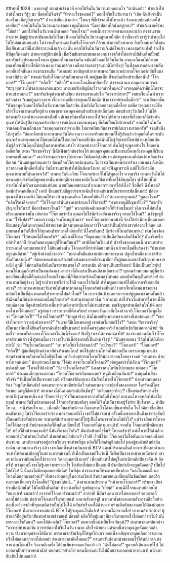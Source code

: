 ##บทที่ 1028 : ลงดาบคู่!
ตรงด้านข้างเวที
ดอกไม้จีนในวันวานทอดถอนใจ “ตาฉันแล้ว”
ปวยเล้งให้กำลังใจเขา “สู้ๆ นะ พี่ดอกไม้จีนจ๋า”
“พี่จ๋าอะไรของเธอ?” ดอกไม้จีนในวันวานว่า “เฮ้อ ฉันยังจำเป็นต้องขึ้นเวทีอยู่อีกเหรอ?”
ปวยเล้งยิ้มแล้วกล่าว “ไหนๆ พี่ก็เข้ารอบไม่ไหวแล้ว ร้องแบบปลดปล่อยไปเลยสิคะ”
ดอกไม้จีนในวันวานมองเธออย่างพูดไม่ออก “นี่เธอปลอบใจฉันอยู่เรอะ?”
ปวยเล้งผงกศีรษะ “ใช่แล้ว”
ดอกไม้จีนในวันวานน้ำตาคลอ “ขอบใจนะ”
ตอนนี้บรรยากาศสงบลงเยอะแล้ว
ต่งซานซานประกาศเชิญผู้เข้าแข่งขันคนถัดไปขึ้นเวที
ดอกไม้จีนในวันวานสูดหายใจลึก ก้าวขึ้นเวที เขารู้ว่าตัวเองไม่ได้ไปต่อแน่นอนแล้ว ไม่ว่าจะเป็นทานตะวันหรือโจ๊กเกอร์ ก็ล้วนเก่งกว่าตัวเขามาก อีกทั้งคนเขาก็สั่งสมชื่อเสียงบนเวทีนี้มาสักระยะหนึ่งแล้ว ฉะนั้น ดอกไม้จีนในวันวานจึงตัดใจแล้ว เพลงสุดท้ายทั้งที ร้องให้ดีที่สุดก็พอแล้ว
ด้วยความรู้สึกเช่นนี้ เมื่อเริ่มขับขานบทเพลงออกมา เขาก็ทำได้อย่างมีสีสันเต็มเปี่ยม!
แขกรับเชิญประหลาดใจมาก
ผู้ชมตกใจมากเช่นกัน
แม้แต่ตัวดอกไม้จีนในวันวานเองก็คาดไม่ถึงเลย เพลงที่สองนี้ร้องได้ดีกว่าเพลงแรกมากด้วย เหนือกว่ามาตรฐานปกติไปจริงๆ!
ในที่สุดการแสดงรอบคัดออกก็เสร็จสิ้นลง
ต่งซานซานยิ้ม “เอาละค่ะ ขอเชิญหน้ากากทานตะวันและหน้ากากโจ๊กเกอร์กลับขึ้นมาบนเวทีด้วยค่ะ”
ทานตะวันกับโจ๊กเกอร์กลับมาบนเวที
พอผู้ชมเห็น ก็ระเบิดเสียงปรบมือสนั่น!
“โจ๊กเกอร์!”
“โจ๊กเกอร์!”
“หลีอวี้!”
“หลีอวี้!”
และตะโกนขึ้นมาอีกครั้ง!
ต่งซานซานควบคุมสถานการณ์ “ฮะๆ ทุกท่านโปรดสงบลงก่อนนะคะ ทางแขกรับเชิญมีอะไรจะกล่าวไหมคะ? พวกคุณคิดว่าศึกนี้ใครจะผ่านเข้ารอบคะ?”
แขกรับเชิญต่างพากันเงียบ
ต่งซานซานเอ่ยชื่อ “อาจารย์เหยา?”
เหยาเจี้ยนไฉหัวเราะ แล้วกล่าว “ผมอยู่นอกวงการ เรื่องความเชี่ยวชาญผมก็ไม่ถนัด ฟังอาจารย์ท่านอื่นดีกว่า”
จางเสียเอ่ยขึ้น “ฉันขอพูดถึงดอกไม้จีนในวันวานก่อนก็แล้วกัน ฉันยังนึกไม่ออกว่าคุณคือใคร แต่คิดว่าคุณน่าจะมีชื่อเสียงในวงการดนตรีอยู่บ้าง เพลงแรกของคุณค่อนข้างประหม่าเล็กน้อย ค่อนข้างระวังเกินไป ไม่ได้แสดงพลังของตัวเองออกมาเต็มที่ แต่เพลงที่สองนี้ต่างออกไป ร้องได้ดีมาก เพลงที่เลือกมาก็ดีเช่นกัน คุณทำให้ฉันรู้สึกว่าคุณคล้ายกับอาจารย์เฉินกวงตอนหนุ่มๆ ที่เต็มเปี่ยมไปด้วยพลัง”
ดอกไม้จีนในวันวานค้อมตัวลงเล็กน้อย “ขอบคุณอาจารย์จางเสีย ไม่อาจเทียบกับอาจารย์เฉินกวงหรอกครับ”
จางเสียนิ่งไปครู่หนึ่ง “ถัดมาคือหน้ากากทานตะวันใต้ดวงดาว ความจริงหลายคนก็ได้รู้กันแล้วว่าคุณคือใคร ระดับคุณจะร้องเพลงออกมาได้แบบนี้ฉันก็ไม่แปลกใจเลยสักนิด แต่ฉันก็ไม่รู้สึกเซอร์ไพรส์ด้วยเหมือนกัน ฉันรู้สึกว่าวันนี้คุณไม่อยู่ในสภาพพร้อมเท่าไร ส่วนหน้ากากโจ๊กเกอร์ ฉันไม่รู้จะพูดอย่างไร โดดเด่นเหลือเกิน เพลง ‘รักเธอจริงๆ’ นี้ฉันฟังแล้วต้องร้องไห้ ขอบคุณคุณและทีมงานเบื้องหลังของคุณที่เขียนบทเพลงนี้ออกมา!” เธอวิจารณ์อย่างตรงไปตรงมา ไม่มีอคติลำเอียง
แต่คำพูดของเอมี่ค่อนข้างเลือกข้างชัดเจน “ฉันขอพูดก่อนเลยว่า ต้องเลือกโจ๊กเกอร์แน่นอน ไม่ว่าจะเป็นเทคนิคการร้อง บทเพลง ก็เหนือกว่าสองคนที่เหลือทั้งนั้น วันนี้ทานตะวันทำให้ฉันผิดหวังมาก แม้จะฟังดูเพราะดี แต่ก็ไม่ถึงระดับคุณภาพตามที่ฉันคาดหวัง!”
ทานตะวันนิ่งเงียบ
โจ๊กเกอร์เองก็ไม่ได้พูดอะไร
ความจริง ทานตะวันไม่ได้แสดงแย่อย่างที่เอมี่พูดขนาดนั้น แต่พฤติกรรมของหลีอวี้และวิธีการที่เขาใช้มันสุดโต่ง ทำให้เอมี่ไม่ประทับใจในตัวเขาเลยแม้แต่น้อย นายเปิดเผยสถานะตัวเองนอกรายการได้ยังไง? ซื้อสื่อ? ดึงโหวต? กดนักร้องคนอื่นลง? เอาสิ งั้นแขกรับเชิญอย่างพวกฉันก็จะกดดันนายในรายการมันนี่แหละ! ปล่อยขุนนางให้วางเพลิง ไม่ยอมให้ชาวบ้านจุดตะเกียง ไม่เคยได้ยินรึไง? สองมาตรฐานน่ะ!
“พูดอะไรวะ!”
“หลีอวี้ร้องดีจะตาย!”
“ไอ้โจ๊กเกอร์นั่นต่างหากร้องอะไรไร้สาระ!”
“พวกเธอหูมีปัญหารึไง?”
“แขกรักเชิญอะไรกันวะ! มืออาชีพตรงไหน?”
“ถุย!”
พวกแฟนคลับของหลีอวี้หัวร้อนขึ้นมา!
เฉินกวงไม่สนในเสียงเอะอะทางนั้น เอ่ยถาม “โจ๊กเกอร์ครับ คุณคงไม่ใช่นักร้องฮ่องกงจริงๆ หรอกใช่ไหม?”
หวังจุยซูก็ถาม “ใช่รึเปล่า?”
เพลงกวางตุ้ง ‘คนในหมู่บ้านเรา’ ของโจ๊กเกอร์ก่อนหน้านี้ ร้องได้สำเนียงเพี้ยนแหลก ฟังแสลงหูจี้เส้นหลายคนให้ขำอย่างหนักจนทุกคนเลิกเดาว่าโจ๊กเกอร์เป็นนักร้องชาวฮ่องกงไปเลย แต่บทเพลงในวันนี้ก็ทำให้ทุกคนประหลาดใจอีกครั้ง!
นี่ใครกันแน่!
นักร้องที่ไหนกันแนะนะ!
เฉินอี้ตงจ้องโจ๊กเกอร์ “ใบ้หน่อยได้ไหมครับ?”
เอมี่เองก็จี้ถาม “ที่คุณบอกว่าเป็นศิลปินระดับบีขึ้นไป? มันจริงหรือเปล่า? แล้วก็ บ้านเกิดของคุณอยู่ที่ไหนกันแน่?”
เขาพิลึกเกินไปแล้ว!
ตัวจริงของคนคนนี้ พวกเขาต่างประหลาดใจแทบตายแล้ว!
ได้ยินอย่างนั้น โจ๊กเกอร์ก็ทำท่าคิดแวบหนึ่ง แล้วยกไมค์ขึ้นร้องว่า
“บ้านข่อยอยู่แดนอิสาน”
“อยู่เทิงน่านน้ำซงฮวา”
“หม่องหั่นมีแต่เขาแต่เหวหลายขนาด ปลูกถั่วเหลืองกะเข่าฟ่างกันบักหลายนึง!”
ปล่อยเพลงทำนองร้องสลับเต้นของภาคอีสานมาอีก!
ทั้งผู้ชมและแขกรับเชิญแทบหงายหลัง!
ลูกพี่!
ไม่กวนตีนสักนิดมันจะตายเหรอไง?
มารดามัน เลิกกวนตีนซะทีเถอะ!
นี่มันเป็นอะไรกัน!
ตอนโน้นคุณก็แสร้งเป็นคนฮ่องกง มาคราวนี้ก็แกล้งเป็นคนอีสานอีกเรอะ!?
ทุกคนล้วนยอมคนผู้นี้แล้ว และที่ยอมที่สุดก็คือเอะอะเรื่องอะไรหมอนี่ก็จับเอามาร้องเป็นเพลงได้หมด แถมยังเป็นตุเป็นตะด้วย!
ต่งซานซานที่อยู่ข้างๆ ไม่รู้จะหัวเราะหรือร้องไห้ดี
คนอะไรกันนี่!
ทำไมพูดออกมาทีไม่มีความจริงเลยสักอย่าง?
สายตาของทานตะวันภายใต้หน้ากากมองดูโจ๊กเกอร์อย่างเย็นชา!
เหยาเจี้ยนไฉมองเขาอย่างแปลกใจเป็นที่สุด คนคนนี้ประหลาดไปแล้วไหม? ในวงการบันเทิงนอกจากจางเย่คู่หูของเขาคนนั้นแล้ว ยังมีคนอื่นที่ประหลาดแบบนี้อยู่อีกเหรอ?
ต่งซานซานกล่าวขึ้น “เอาละค่ะ ต่อไปจะเริ่มทำการโหวต นี่คือรอบคัดออก ที่สุดท้ายนักร้องเพียงท่านเดียวเท่านั้นจะได้ผ่านเข้ารอบ ขอเชิญทุกท่านตัดสินใจให้ดี และกดโหวตได้เลยค่ะ!”
ครู่ต่อมา บรรยากาศก็ตึงเครียด!
ทานตะวันมองที่เบื้องล่างเวที
โจ๊กเกอร์ไม่พูดไม่จา
“โหวตหลีอวี้!”
“โหวตโจ๊กเกอร์!”
“รักคุณจริงๆ ฉันไม่เคยฟังเพลงเพราะอย่างนี้มาก่อนเลย!”
“เธอเข้าใจภาษากวางตุ้งด้วยเหรอ?”
“บนจอก็มีเนื้อเพลงอยู่ เธออ่านไม่ออกรึไง?”
“เพลง ‘รักเธอจริงๆ’ เป็นเพลงที่พอได้ยินครั้งแรกฉันก็ชอบขึ้นมาเลย! แม่งโคตรสุดยอดจริง! แถมยังเข้ากับเทศกาลด้วย! วันแม่ไง! เพลงทั้งสองของโจ๊กเกอร์ในวันนี้ซึ้งมาก! ฟังก็รู้ว่าเขาใส่อารมณ์ลงไป! สองรอบก่อนฉันก็ว่าโจ๊กเกอร์เทพแล้ว เพิ่งรู้ตอนนี้เองว่า เขาในวันนี้ต่างหากที่เป็นเทพจริงๆ!”
“ฉันชอบเพลง ‘ชีวิตไม่ได้มีเพียงเท่านี้’ ล่ะ!
“รีบโหวตกันเถอะ!”
“หา หลีอวี้นำไปก่อนแล้ว!”
“อะไรนะ?”
“โจ๊กเกอร์!”
“โจ๊กเกอร์!”
“หลีอวี้!”
ผู้ชมที่อยู่ด้านล่างเวทีต่างร้องตะโกน!
พ่อใช้อุปกรณ์โหวตไม่ค่อยเป็น เพราะอายุมากแล้ว ค่อนข้างลำบากกับเทคโนโลยีรุ่นใหม่ เขาจึงส่งอุปกรณ์โหวตให้น้องสาวคนโตของจางเย่ “ตานตาน ช่วยอาโหวตหน่อย”
น้องสาวคนโตถาม “ได้ค่ะ อาจะโหวตให้ใครคะ?”
พ่อพูดอย่างไม่ลังเล “โจ๊กเกอร์!”
แม่เองก็บอก “โหวตให้น้าด้วย”
“น้าจะโหวตใครคะ?” น้องสาวคนโตหันไปถามเธอ
แม่ตอบ “โจ๊กเกอร์”
น้องคนเล็กอุทานออกมา “โหวตโจ๊กเกอร์กันหมดเลย? หนูก็เหมือนกันล่ะ!”
แม่พูดน้ำเสียงจริงจัง “วันนี้ต่อให้เป็นจางหย่วนฉี หรือสตาร์คิงมาเอง ฉันก็จะโหวตให้โจ๊กเกอร์!”
น้องสาวคนกลางร้อง “หนูก็เหมือนกัน! ตอนแรกกะจะมาเชียร์หลีอวี้ แต่พอเพลงกวางตุ้งทั้งสองออกมา ใครร้องดีใครร้องแย่ แค่ดูก็ชัดแล้ว! สองเพลงนี้มันคนละระดับกันชัดๆ!”
‘เกลียดเธอจริงๆ’?
เป็นเพลงรักหวานซึ้งแบบวัยรุ่นเพลงหนึ่ง
แต่ ‘รักเธอจริงๆ’? เป็นเพลงแห่งความรักอันยิ่งใหญ่!
คะแนนโหวตพลิกไปมาไม่หยุด!
ทานตะวันขึ้นนำมาตลอด!
โจ๊กเกอร์ตามมาติดๆ
ดอกไม้จีนในวันวานอยู่รั้งท้าย
สิบโหวต…
ห้าสิบโหวต…
หนึ่งร้อยโหวต…
เมื่อหลีอวี้มองที่หน้าจอ ก็ถอนหายใจโล่งอกขึ้นมาทันใด ในใจคิดว่าชื่อเสียงตนยังคงอยู่ ไม่ว่าโจ๊กเกอร์จะร้องเพลงออกมายังไง เขาก็ไม่น่าจะแพ้ ครั้งหนึ่งเขาเคยเป็นถึงดาราระดับบี เป็นคนดังระดับประเทศ จะมาแพ้นักร้องกระจอกที่ไม่รู้เป็นใครมาจากไหนได้ยังไง?
แต่ว่า เมื่อการโหวตใกล้ได้ผลสรุป สีหน้าของหลีอวี้ก็พลันเปลี่ยนไป!
โจ๊กเกอร์ไล่ตามมาแล้ว!
จากนั้น โจ๊กเกอร์ก็พลิกแซงไป!
หลีอวี้สีหน้าหมองคล้ำ!
นี่มันเรื่องอะไรกัน?
มันเกิดบ้าอะไรขึ้น?
โหวตเข้าเซ่!
แม่งโหวตให้ฉันสิวะพวกแก!
มัวทำบ้าอะไรกัน? มัวแต่ทำอะไรกันวะ?
เร็วสิ!
เร็วสิโว้ย!
โจ๊กเกอร์ไม่ได้หันมองจอเลยตั้งแต่ต้นจนจบ เขาเพียงแต่รออยู่อย่างเงียบๆ
จนท้ายที่สุด หลีอวี้ก็ไม่กล้าดูอีกต่อไป มองผู้ชมด้วยสีหน้ามืดทะมึน เขาลนลานจริงๆ แล้ว เขาเลือกที่จะล่วงเกินสถานี BTV และนักร้องคนอื่นด้วยการเปิดเผยตัวเองจนทำให้ต้องมาติดอยู่ในสถานการณ์เช่นนี้ ก็เพื่อเป็นแชมป์ในวันนี้ ก็เพื่อเป็นราชาหน้ากากนักร้อง! เขาอยากดึงความนิยมโดยใช้รายการ ‘เดอะแมสก์ซิงเกอร์’ เพื่อกลับเข้าไปอยู่ในทำเนียบศิลปินระดับ A อีกครั้ง! ทว่าตอนนี้ เขาไม่รู้เลยว่าเพราะอะไร ไม่เพียงไม่ชนะเป็นแชมป์ ยังกลับกำลังจะถูกคัดออก? เป็นไปได้ยังไง! นี่ นี่แม่งไม่มีเหตุผลเลยสักนิด!
ในที่สุด ต่งซานซานก็ประกาศเสียงก้อง “และในขณะนี้ ผลโหวตได้ออกมาแล้วค่ะ!”
ทั้งห้องส่งตกอยู่ในความเงียบ!
สีหน้าหลายคนเปลี่ยนเป็นซีดเผือด!
และอีกหลายคนที่ค่อยๆ ลิงโลดขึ้น!
“ผู้ชนะได้แก่…” ต่งซานซานประกาศ “หน้ากากโจ๊กเกอร์!”
พริบตา เสียงปรบมือดังสนั่น!
ไม้ใกล้ฝั่งตื่นเต้น!
ปวยเล้งกรี๊ด!
หูเฟยอุทาน “เยี่ยม!”
หานฉีดีใจจนแทบปล่อยโฮ “ชนะแล้ว! ชนะแล้ว! อาจารย์โจ๊กเกอร์ชนะแล้ว!”
สวรรค์!
นี่มันจินตนาการไม่ออกเลย!
รอบแรกก็ดอกไม้ต้องฝน ต่อด้วยโจ๊กเกอร์ในรอบสอง!
ลงดาบสังหารคู่!
พวกเขาทั้งสองลงดาบสังหารหลีอวี้อย่างต่อเนื่อง!
ภารกิจที่ทุกคนคิดว่าเป็นไปไม่ได้ กลับสำเร็จลงได้ด้วยความร่วมมือกันของดอกไม้ต้องฝนและโจ๊กเกอร์! ทีมรายการของสถานี BTV ไม่รู้จะพูดอะไรดีแล้ว!
บางคนไม่อยากเชื่อ!
บางคนอ้าปากค้าง!
ผู้ช่วยสวีที่อยู่หลังเวทีแทบทำลายข้าวของ! บัดซบ!
หลีอวี้ที่อยู่บนเวทีเองก็แทบหายใจไม่ออก!
ทำไม?
มันเพราะอะไรกันแน่?
ดอกไม้ต้องฝน?
โจ๊กเกอร์?
คนพวกนี้แม่งเป็นใครกันแน่??
ต่งซานซานพลันกล่าว “อาจารย์ทานตะวัน อาจารย์ดอกไม้จีนในวันวานคะ เสียใจด้วยค่ะ แต่รอบนี้พวกคุณถูกคัดออกแล้ว ความจริงพวกคุณร้องได้ดีมาก บรรดาแขกรับเชิญก็ได้พูดไปแล้ว ตอนนี้ขอเชิญพวกคุณเลือกว่าจะถอดหรือไม่ถอดหน้ากากได้เลยค่ะ ต้องการเวลาคิดไหมคะ?”
ทานตะวันซ่อนหน้าของตนไว้ใต้หน้ากาก
ต่งซานซานไม่แน่ใจ จึงถามอีกครั้ง
ได้ยินเพียงทานตะวันกล่าวว่า “ฉันไม่ถอด!” พูดจบก็เดินลงเวทีไป ไม่บอกลาสักคำ!
ขายหน้านัก!
ตอกหน้าอย่างยิ่ง!
ตอนนี้ทานตะวันไม่มีหน้าจะถอดหน้ากากแล้ว!
หน้าเขายับเยินไปหมดแล้ว!